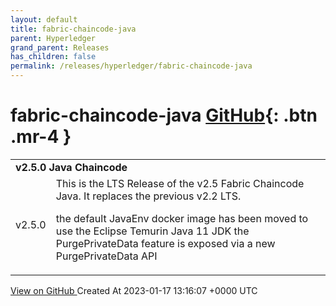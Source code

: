 ```yaml
---
layout: default
title: fabric-chaincode-java
parent: Hyperledger
grand_parent: Releases
has_children: false
permalink: /releases/hyperledger/fabric-chaincode-java
---
```


# fabric-chaincode-java <span class="fs-3 right-align">[GitHub](https://github.com/hyperledger/fabric-chaincode-java){: .btn .mr-4 }</span>


<div>
    <table>
        <tr>
            <td colspan="2">
                <b>
                    v2.5.0 Java Chaincode
                </b>
            </td>
        </tr>
        <tr>
            <td>
                <span class="chip">
                    v2.5.0
                </span>
            </td>
            <td>
                This is the LTS Release of the v2.5 Fabric Chaincode Java. It replaces the previous v2.2 LTS.

the default JavaEnv docker image has been moved to use the Eclipse Temurin Java 11 JDK
the PurgePrivateData feature is exposed via a new PurgePrivateData API
            </td>
        </tr>
    </table>
    <a href="https://github.com/hyperledger/fabric-chaincode-java/releases/tag/v2.5.0" class=".btn">
        View on GitHub
    </a>
    <span class="right-align">
        Created At 2023-01-17 13:16:07 +0000 UTC
    </span>
</div>

